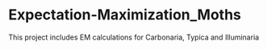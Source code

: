# Expectation-Maximization_Moths
This project includes EM calculations for Carbonaria, Typica and Illuminaria
